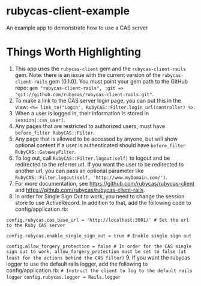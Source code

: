rubycas-client-example
==========================

An example app to demonstrate how to use a CAS server

# Things Worth Highlighting
1. This app uses the `rubycas-client` gem and the `rubycas-client-rails` gem.  Note: there is an issue with the current version of the `rubycas-client-rails` gem (0.1.0).  You must point your gem path to the GitHub repo: `gem "rubycas-client-rails", :git => "git://github.com/rubycas/rubycas-client-rails.git"`.
2. To make a link to the CAS server login page, you can put this in the view: `<%= link_to("Login", RubyCAS::Filter.login_url(controller) %>`.
3. When a user is logged in, their information is stored in `session[:cas_user]`.
4. Any pages that are restricted to authorized users, must have `before_filter RubyCAS::Filter`.
5. Any page that is allowed to be accessed by anyone, but will show optional content if a user is authenticated should have `before_filter RubyCAS::GatewayFilter`.
6. To log out, call `RubyCAS::Filter.logout(self)` to logout and be redirected to the referrer url.  If you want the user to be redirected to another url, you can pass an optional parameter like `RubyCAS::Filter.logout(self, 'http://www.myDomain.com/')`.
7. For more documentation, see https://github.com/rubycas/rubycas-client and https://github.com/rubycas/rubycas-client-rails.
8. In order for Single Sign Out to work, you need to change the session store to use ActiveRecord.  In addition to that, add the following code to config/application.rb:

`config.rubycas.cas_base_url = 'http://localhost:3001/' # Set the url to the Ruby CAS server`

`config.rubycas.enable_single_sign_out = true # Enable single sign out`

`config.allow_forgery_protection = false # In order for the CAS single sign out to work, allow_forgery_protection must be set to false (at least for the actions behind the CAS filter)`
9. If you want the rubycas logger to use the default rails logger, add the following to config/application.rb:
`# Instruct the client to log to the default rails logger`
`config.rubycas.logger = Rails.logger`
